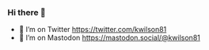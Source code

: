 ### Hi there 👋

- 🤔 I’m on Twitter https://twitter.com/kwilson81
- 🤔 I’m on Mastodon <a rel="me" href="https://mastodon.social/@kwilson81">https://mastodon.social/@kwilson81</a>

<!--
**kwilson/kwilson** is a ✨ _special_ ✨ repository because its `README.md` (this file) appears on your GitHub profile.

Here are some ideas to get you started:

- 🔭 I’m currently working on ...
- 🌱 I’m currently learning ...
- 👯 I’m looking to collaborate on ...
- 🤔 I’m looking for help with ...
- 💬 Ask me about ...
- 📫 How to reach me: ...
- 😄 Pronouns: ...
- ⚡ Fun fact: ...
-->
